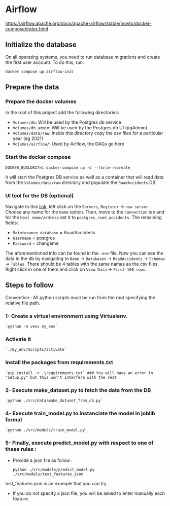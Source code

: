#

# Airflow
https://airflow.apache.org/docs/apache-airflow/stable/howto/docker-compose/index.html

## Initialize the database
On all operating systems, you need to run database migrations and create the first user account. To do this, run.

```
docker compose up airflow-init
```

## Prepare the data

### Prepare the docker volumes
In the root of this project add the following directories:
- `Volumes/db`: Will be used by the Postgres db service
- `Volumes/db_admin`: Will be used by the Postgres db UI (pgAdmin)
- `Volumes/data/raw`: Inside this directory copy the csv files for a particular year (eg 2021)
- `Volumes/airflow/`: Used by Airflow, the DAGs go here

### Start the docker compose

```
DOCKER_BUILDKIT=1 docker-compose up -d --force-recreate
```

It will start the Postgres DB service as well as a container that will read data from
the `Volumes/data/raw` directory and populate the `RoadAccidents` DB.

### UI tool for the DB (optional)


Navigate to this [link](http://localhost:8888/browser/), left click on the `Servers`, `Register` -> `new server`. Choose any name for the `Name` option. Then, move to the `Connection` tab and for the `Host name/address` set it to `postgres_road_accidents`. The remaining fields:

* `Maintenance database` = RoadAccidents
* `Username` = postgres
* `Password` = changeme

The aforementioned info can be found in the `.env` file.
Now you can see the data in the db by navigating to `Name` -> `Databases` -> `RoadAccidents` -> `Schemas` -> `Tables`. There should be 4 tables with the same names as the csv files. Right click in one of them
and click on `View Data` -> `First 100 rows`.

## Steps to follow 

Convention : All python scripts must be run from the root specifying the relative file path.

### 1- Create a virtual environment using Virtualenv.

    `python -m venv my_env`

###   Activate it 

    `./my_env/Scripts/activate`

###   Install the packages from requirements.txt

    `pip install -r .\requirements.txt` ### You will have an error in "setup.py" but this won't interfere with the rest

### 2- Execute make_dataset.py to fetch the data from the DB

    `python ./src/data/make_dataset_from_db.py`

### 4- Execute train_model.py to instanciate the model in joblib format

    `python ./src/models/train_model.py`

### 5- Finally, execute predict_model.py with respect to one of these rules :
  
  - Provide a json file as follow : 

    
    `python ./src/models/predict_model.py ./src/models/test_features.json`

  test_features.json is an example that you can try 

  - If you do not specify a json file, you will be asked to enter manually each feature. 
